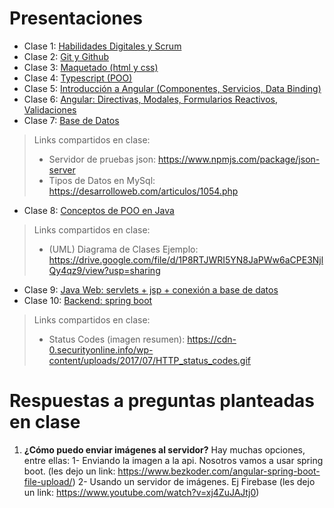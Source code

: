 # Presentaciones
* Clase 1: [Habilidades Digitales y Scrum](https://drive.google.com/file/d/1OcRi3NHjq9KhJg6IpG7C4IUPq3DWP2F_/view?usp=sharing)
* Clase 2: [Git y Github](https://drive.google.com/file/d/1AyQ4ax-YD8I7iUqoqwTTp-6AjiTuROHv/view?usp=sharing)
* Clase 3: [Maquetado (html y css)](https://drive.google.com/file/d/1L43yg8Zp15ZSLwDLolLFOovP_WwH7IbG/view?usp=sharing)
* Clase 4: [Typescript (POO)](https://drive.google.com/file/d/1YRQexjea_8JNODEoJk2nsPaGHR9bxBLF/view?usp=sharing)
* Clase 5: [Introducción a Angular (Componentes, Servicios, Data Binding)](https://drive.google.com/file/d/1xqb6_MKzkfpc-pSqfy1oHWCT8UoyXNGc/view?usp=sharing)
* Clase 6: [Angular: Directivas, Modales, Formularios Reactivos, Validaciones](https://drive.google.com/file/d/1gieCnI8I4CSTRIvbsfawlkkvJeJCLMLi/view?usp=sharing)
* Clase 7: [Base de  Datos](https://drive.google.com/file/d/12oi0xNOArp4sy5eAvC2ksZdmnZ-Msbho/view?usp=sharing)
> Links compartidos en clase:
> * Servidor de pruebas json: https://www.npmjs.com/package/json-server
> * Tipos de Datos en  MySql: https://desarrolloweb.com/articulos/1054.php
* Clase 8: [Conceptos de POO en Java](https://drive.google.com/file/d/1x25zPrTYwxOyCQcfpWDqiBeMGjS7EbLo/view?usp=sharing)
> Links compartidos en clase:
> * (UML) Diagrama de Clases Ejemplo: https://drive.google.com/file/d/1P8RTJWRI5YN8JaPWw6aCPE3NjlQy4qz9/view?usp=sharing
* Clase 9: [Java Web:  servlets + jsp + conexión a base de datos](https://drive.google.com/file/d/1G6CZsOlkhLGl7zLMx8nmFgPsFj6fCh6b/view?usp=sharing)
* Clase 10: [Backend:  spring boot](https://drive.google.com/file/d/1qiI1oXuBZB1pgLZTy_onEANN2b5euM_8/view?usp=sharing)
> Links compartidos en clase:
> * Status Codes (imagen resumen): https://cdn-0.securityonline.info/wp-content/uploads/2017/07/HTTP_status_codes.gif

# Respuestas a preguntas planteadas en clase
1. **¿Cómo  puedo enviar imágenes al servidor?** Hay muchas opciones,   entre  ellas: 1- Enviando la imagen a la api. Nosotros vamos a usar spring boot. (les dejo un link: https://www.bezkoder.com/angular-spring-boot-file-upload/)  2- Usando un servidor de imágenes. Ej Firebase (les dejo un  link: https://www.youtube.com/watch?v=xj4ZuJAJtj0)

